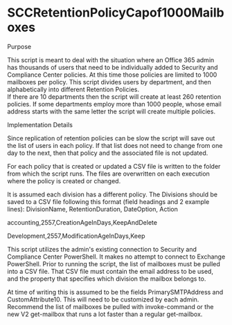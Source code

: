 # SCCRetentionPolicyCapof1000Mailboxes
Purpose

This script is meant to deal with the situation where an Office 365 admin has thousands of users that need to be individually added to Security and Compliance Center policies.  At this time those policies are limited to 1000 mailboxes per policy.
This script divides users by department, and then alphabetically into different Retention Policies.  
If there are 10 departments then the script will create at least 260 retention policies.  If some departments employ more than 1000 people, whose email address starts with the same letter the script will create multiple policies.

Implementation Details

Since replication of retention policies can be slow the script will save out the list of users in each policy.  If that list does not need to change from one day to the next, then that policy and the associated file is not updated.

For each policy that is created or updated a CSV file is written to the folder from which the script runs.  The files are overwritten on each execution where the policy is created or changed.

It is assumed each division has a different policy.  The Divisions should be saved to a CSV file following this format (field headings and 2 example lines):
DivisionName, RetentionDuration, DateOption, Action

accounting,2557,CreationAgeInDays,KeepAndDelete

Development,2557,ModificationAgeInDays,Keep

This script utilizes the admin's existing connection to Security and Compliance Center PowerShell.  It makes no attempt to connect to Exchange PowerShell.   Prior to running the script, the list of mailboxes must be pulled into a CSV file.  That CSV file must contain the email address to be used, and the property that specifies which division the mailbox belongs to.

At time of writing this is assumed to be the fields PrimarySMTPAddress and CustomAttribute10.  This will need to be customized by each admin.
Recommend the list of mailboxes be pulled with invoke-command or the new V2 get-mailbox that runs a lot faster than a regular get-mailbox. 


